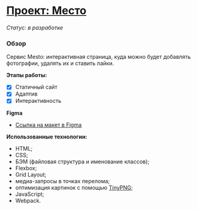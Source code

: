 # [Проект: Место](https://nurmy-26.github.io/mesto-project/)

*Статус: в разработке*

### Обзор

Cервис Mesto: интерактивная страница, куда можно будет добавлять фотографии, удалять их и ставить лайки.

**Этапы работы:**
- [x] Статичный сайт
- [x] Адаптив
- [x] Интерактивность

**Figma**

* [Ссылка на макет в Figma](https://www.figma.com/file/2cn9N9jSkmxD84oJik7xL7/JavaScript.-Sprint-4?node-id=0%3A1)

**Использованные технологии:**

* HTML;
* CSS;
* БЭМ (файловая структура и именование классов);
* Flexbox;
* Grid Layout;
* медиа-запросы в точках перелома;
* оптимизация картинок с помощью [TinyPNG](https://tinypng.com/);
* JavaScript;
* Webpack.
